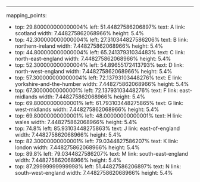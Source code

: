 ---
mapping_points:
 - top: 29.800000000000004%
   left: 51.44827586206897%
   text: A
   link: scotland
   width: 7.448275862068966%
   height: 5.4%
 - top: 42.300000000000004%
   left: 27.310344827586206%
   text: B
   link: northern-ireland
   width: 7.448275862068966%
   height: 5.4%
 - top: 44.800000000000004%
   left: 65.24137931034483%
   text: C
   link: north-east-england
   width: 7.448275862068966%
   height: 5.4%
 - top: 52.300000000000004%
   left: 54.89655172413793%
   text: D
   link: north-west-england
   width: 7.448275862068966%
   height: 5.4%
 - top: 57.300000000000004%
   left: 72.13793103448276%
   text: E
   link: yorkshire-and-the-humber
   width: 7.448275862068966%
   height: 5.4%
 - top: 67.30000000000001%
   left: 72.13793103448276%
   text: F
   link: east-midlands
   width: 7.448275862068966%
   height: 5.4%
 - top: 69.80000000000001%
   left: 61.793103448275865%
   text: G
   link: west-midlands
   width: 7.448275862068966%
   height: 5.4%
 - top: 69.80000000000001%
   left: 48.00000000000001%
   text: H
   link: wales
   width: 7.448275862068966%
   height: 5.4%
 - top: 74.8%
   left: 85.93103448275863%
   text: J
   link: east-of-england
   width: 7.448275862068966%
   height: 5.4%
 - top: 82.30000000000001%
   left: 79.0344827586207%
   text: K
   link: london
   width: 7.448275862068966%
   height: 5.4%
 - top: 89.8%
   left: 79.0344827586207%
   text: M
   link: south-east-england
   width: 7.448275862068966%
   height: 5.4%
 - top: 87.29999999999998%
   left: 51.44827586206897%
   text: N
   link: south-west-england
   width: 7.448275862068966%
   height: 5.4%
